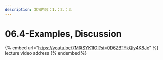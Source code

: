 ```yaml
---
description: 本节内容：1.；2.；3.
---
```


# 06.4-Examples, Discussion

{% embed url="https://youtu.be/7MRtSYK1IOI?si=0D6ZBTYkQiy4K8Jx" %}
lecture video address
{% endembed %}
